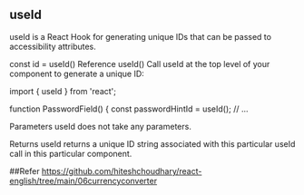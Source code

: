 ## useId
useId is a React Hook for generating unique IDs that can be passed to accessibility attributes.

const id = useId()
Reference 
useId() 
Call useId at the top level of your component to generate a unique ID:

import { useId } from 'react';

function PasswordField() {
  const passwordHintId = useId();
  // ...

Parameters 
useId does not take any parameters.

Returns 
useId returns a unique ID string associated with this particular useId call in this particular component.




##Refer
https://github.com/hiteshchoudhary/react-english/tree/main/06currencyconverter